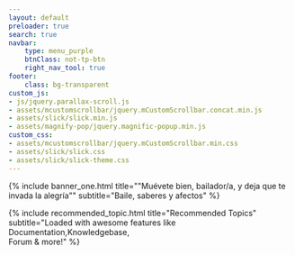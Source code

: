 ```yaml
---
layout: default
preloader: true
search: true
navbar:
    type: menu_purple
    btnClass: not-tp-btn
    right_nav_tool: true
footer:
    class: bg-transparent
custom_js:
- js/jquery.parallax-scroll.js
- assets/mcustomscrollbar/jquery.mCustomScrollbar.concat.min.js
- assets/slick/slick.min.js
- assets/magnify-pop/jquery.magnific-popup.min.js
custom_css:
- assets/mcustomscrollbar/jquery.mCustomScrollbar.min.css
- assets/slick/slick.css
- assets/slick/slick-theme.css
---
```


{% include banner_one.html title="\"Muévete bien, bailador/a, y deja que te invada la alegría\"" subtitle="Baile, saberes y afectos" %}

{% include recommended_topic.html title="Recommended Topics" subtitle="Loaded with awesome features like Documentation,Knowledgebase,<br> Forum & more!" %}


